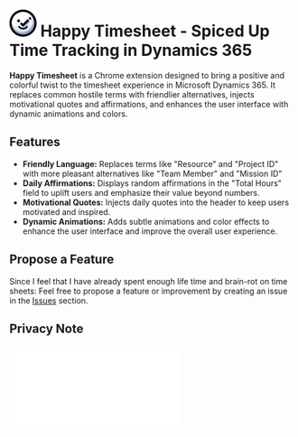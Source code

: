 <!-- logo from icons/icon48.png -->
# ![Happy Timesheet](icons/icon48.png) Happy Timesheet - Spiced Up Time Tracking in Dynamics 365

**Happy Timesheet** is a Chrome extension designed to bring a positive and colorful twist to the timesheet experience in Microsoft Dynamics 365. It replaces common hostile terms with friendlier alternatives, injects motivational quotes and affirmations, and enhances the user interface with dynamic animations and colors.

## Features

- **Friendly Language:** Replaces terms like "Resource" and "Project ID" with more pleasant alternatives like "Team Member" and "Mission ID"
- **Daily Affirmations:** Displays random affirmations in the "Total Hours" field to uplift users and emphasize their value beyond numbers.
- **Motivational Quotes:** Injects daily quotes into the header to keep users motivated and inspired.
- **Dynamic Animations:** Adds subtle animations and color effects to enhance the user interface and improve the overall user experience.


## Propose a Feature
Since I feel that I have already spent enough life time and brain-rot on time sheets: Feel free to propose a feature or improvement by creating an issue in the [Issues](/issues) section. 

## Privacy Note

![Privacy Note](privacy.md)